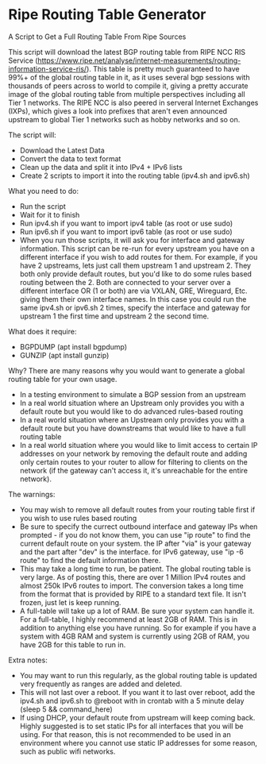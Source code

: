 # Ripe Routing Table Generator
A Script to Get a Full Routing Table From Ripe Sources

This script will download the latest BGP routing table from RIPE NCC RIS Service (https://www.ripe.net/analyse/internet-measurements/routing-information-service-ris/). This table is pretty much guaranteed to have 99%+ of the global routing table in it, as it uses several bgp sessions with thousands of peers across to world to compile it, giving a pretty accurate image of the global routing table from multiple perspectives including all Tier 1 networks. The RIPE NCC is also peered in serveral Internet Exchanges (IXPs), which gives a look into prefixes that aren't even announced upstream to global Tier 1 networks such as hobby networks and so on.

The script will:
- Download the Latest Data
- Convert the data to text format
- Clean up the data and split it into IPv4 + IPv6 lists
- Create 2 scripts to import it into the routing table (ipv4.sh and ipv6.sh)

What you need to do:
- Run the script
- Wait for it to finish
- Run ipv4.sh if you want to import ipv4 table (as root or use sudo)
- Run ipv6.sh if you want to import ipv6 table (as root or use sudo)
- When you run those scripts, it will ask you for interface and gateway information. This script can be re-run for every upstream you have on a different interface if you wish to add routes for them. For example, if you have 2 upstreams, lets just call them upstream 1 and upstream 2. They both only provide default routes, but you'd like to do some rules based routing between the 2. Both are connected to your server over a different interface OR (1 or both) are via VXLAN, GRE, Wireguard, Etc. giving them their own interface names. In this case you could run the same ipv4.sh or ipv6.sh 2 times, specify the interface and gateway for upstream 1 the first time and upstream 2 the second time.

What does it require:
- BGPDUMP (apt install bgpdump)
- GUNZIP (apt install gunzip)

Why?
There are many reasons why you would want to generate a global routing table for your own usage.
- In a testing environment to simulate a BGP session from an upstream
- In a real world situation where an Upstream only provides you with a default route but you would like to do advanced rules-based routing
- In a real world situation where an Upstream only provides you with a default route but you have downstreams that would like to have a full routing table
- In a real world situation where you would like to limit access to certain IP addresses on your network by removing the default route and adding only certain routes to your router to allow for filtering to clients on the network (if the gateway can't access it, it's unreachable for the entire network).

The warnings:
- You may wish to remove all default routes from your routing table first if you wish to use rules based routing
- Be sure to specify the currect outbound interface and gateway IPs when prompted - if you do not know them, you can use "ip route" to find the current default route on your system. the IP after "via" is your gateway and the part after "dev" is the interface. for IPv6 gateway, use "ip -6 route" to find the default information there.
- This may take a long time to run, be patient. The global routing table is very large. As of posting this, there are over 1 Million IPv4 routes and almost 250k IPv6 routes to import. The conversion takes a long time from the format that is provided by RIPE to a standard text file. It isn't frozen, just let is keep running.
- A full-table will take up a lot of RAM. Be sure your system can handle it. For a full-table, I highly recommend at least 2GB of RAM. This is in addition to anything else you have running. So for example if you have a system with 4GB RAM and system is currently using 2GB of RAM, you have 2GB for this table to run in.

Extra notes:
- You may want to run this regularly, as the global routing table is updated very frequently as ranges are added and deleted.
- This will not last over a reboot. If you want it to last over reboot, add the ipv4.sh and ipv6.sh to @reboot with in crontab with a 5 minute delay (sleep 5 && command_here)
- If using DHCP, your default route from upstream will keep coming back. Highly suggested is to set static IPs for all interfaces that you will be using. For that reason, this is not recommended to be used in an environment where you cannot use static IP addresses for some reason, such as public wifi networks.
